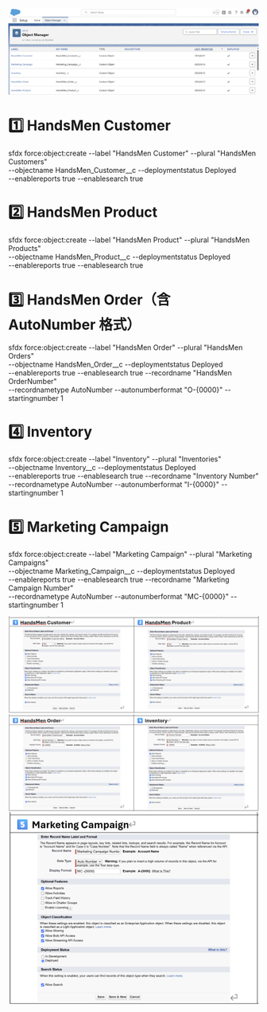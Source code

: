 ![Salesforce Credentials Setup](docs/img/04.DataManagement-Objects.png)

# 1️⃣ HandsMen Customer
sfdx force:object:create --label "HandsMen Customer" --plural "HandsMen Customers" \
  --objectname HandsMen_Customer__c --deploymentstatus Deployed \
  --enablereports true --enablesearch true

# 2️⃣ HandsMen Product
sfdx force:object:create --label "HandsMen Product" --plural "HandsMen Products" \
  --objectname HandsMen_Product__c --deploymentstatus Deployed \
  --enablereports true --enablesearch true

# 3️⃣ HandsMen Order（含 AutoNumber 格式）
sfdx force:object:create --label "HandsMen Order" --plural "HandsMen Orders" \
  --objectname HandsMen_Order__c --deploymentstatus Deployed \
  --enablereports true --enablesearch true --recordname "HandsMen OrderNumber" \
  --recordnametype AutoNumber --autonumberformat "O-{0000}" --startingnumber 1

# 4️⃣ Inventory
sfdx force:object:create --label "Inventory" --plural "Inventories" \
  --objectname Inventory__c --deploymentstatus Deployed \
  --enablereports true --enablesearch true --recordname "Inventory Number" \
  --recordnametype AutoNumber --autonumberformat "I-{0000}" --startingnumber 1

# 5️⃣ Marketing Campaign
sfdx force:object:create --label "Marketing Campaign" --plural "Marketing Campaigns" \
  --objectname Marketing_Campaign__c --deploymentstatus Deployed \
  --enablereports true --enablesearch true --recordname "Marketing Campaign Number" \
  --recordnametype AutoNumber --autonumberformat "MC-{0000}" --startingnumber 1

![Salesforce Credentials Setup](docs/img/Object1.png)
![Salesforce Credentials Setup](docs/img/Object2.png)
![Salesforce Credentials Setup](docs/img/Object3.png)
